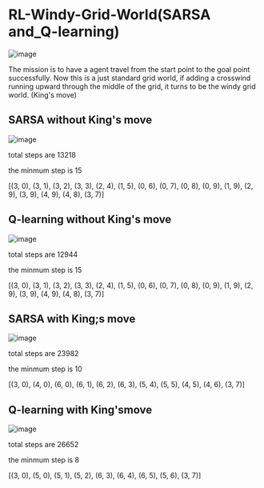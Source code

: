# RL-Windy-Grid-World(SARSA and_Q-learning) 

![image](https://user-images.githubusercontent.com/67517025/229214100-4e3190a2-4e8b-4374-87fb-c35f3874f2a6.png)

The mission is to have a agent travel from the start point to the goal point successfully. Now this is a just standard grid world, if adding a crosswind running upward through the middle of the grid, it turns to be the windy grid world. (King's move)

## SARSA without King's move
![image](https://user-images.githubusercontent.com/67517025/229214415-4226fea7-a133-48d6-853d-262d080296da.png)

total steps are 13218

the minmum step is  15

[(3, 0), (3, 1), (3, 2), (3, 3), (2, 4), (1, 5), (0, 6), (0, 7), (0, 8), (0, 9), (1, 9), (2, 9), (3, 9), (4, 9), (4, 8), (3, 7)]

## Q-learning without King's move 
![image](https://user-images.githubusercontent.com/67517025/229214605-0508ecec-8839-4348-984d-ebf0abbe1421.png)

total steps are 12944

the minmum step is  15

[(3, 0), (3, 1), (3, 2), (3, 3), (2, 4), (1, 5), (0, 6), (0, 7), (0, 8), (0, 9), (1, 9), (2, 9), (3, 9), (4, 9), (4, 8), (3, 7)]

## SARSA with King;s move
![image](https://user-images.githubusercontent.com/67517025/229214719-0d6db306-90dc-456b-995b-17d97dbf7594.png)

total steps are 23982

the minmum step is  10

[(3, 0), (4, 0), (6, 0), (6, 1), (6, 2), (6, 3), (5, 4), (5, 5), (4, 5), (4, 6), (3, 7)]

## Q-learning with King'smove 
![image](https://user-images.githubusercontent.com/67517025/229214817-4d69a801-fd47-40fe-a62a-cc419d26952f.png)

total steps are 26652

the minmum step is  8

[(3, 0), (5, 0), (5, 1), (5, 2), (6, 3), (6, 4), (6, 5), (5, 6), (3, 7)]
